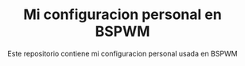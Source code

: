 <h1 align="center"> Mi configuracion personal en BSPWM </h1>

<p align="center"> Este repositorio contiene mi configuracion personal usada en BSPWM </p>

